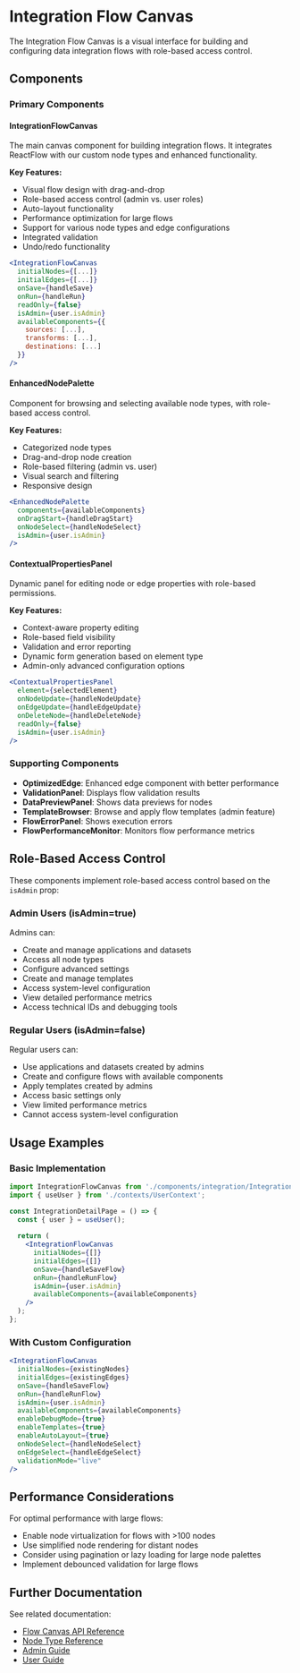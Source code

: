 # Integration Flow Canvas

The Integration Flow Canvas is a visual interface for building and configuring data integration flows with role-based access control.

## Components

### Primary Components

#### IntegrationFlowCanvas
The main canvas component for building integration flows. It integrates ReactFlow with our custom node types and enhanced functionality.

**Key Features:**
- Visual flow design with drag-and-drop
- Role-based access control (admin vs. user roles)
- Auto-layout functionality
- Performance optimization for large flows
- Support for various node types and edge configurations
- Integrated validation
- Undo/redo functionality

```jsx
<IntegrationFlowCanvas 
  initialNodes={[...]} 
  initialEdges={[...]} 
  onSave={handleSave}
  onRun={handleRun}
  readOnly={false}
  isAdmin={user.isAdmin}
  availableComponents={{
    sources: [...],
    transforms: [...],
    destinations: [...]
  }}
/>
```

#### EnhancedNodePalette
Component for browsing and selecting available node types, with role-based access control.

**Key Features:**
- Categorized node types
- Drag-and-drop node creation
- Role-based filtering (admin vs. user)
- Visual search and filtering
- Responsive design

```jsx
<EnhancedNodePalette 
  components={availableComponents}
  onDragStart={handleDragStart}
  onNodeSelect={handleNodeSelect}
  isAdmin={user.isAdmin}
/>
```

#### ContextualPropertiesPanel
Dynamic panel for editing node or edge properties with role-based permissions.

**Key Features:**
- Context-aware property editing
- Role-based field visibility
- Validation and error reporting
- Dynamic form generation based on element type
- Admin-only advanced configuration options

```jsx
<ContextualPropertiesPanel 
  element={selectedElement}
  onNodeUpdate={handleNodeUpdate}
  onEdgeUpdate={handleEdgeUpdate}
  onDeleteNode={handleDeleteNode}
  readOnly={false}
  isAdmin={user.isAdmin}
/>
```

### Supporting Components

- **OptimizedEdge**: Enhanced edge component with better performance
- **ValidationPanel**: Displays flow validation results
- **DataPreviewPanel**: Shows data previews for nodes
- **TemplateBrowser**: Browse and apply flow templates (admin feature)
- **FlowErrorPanel**: Shows execution errors
- **FlowPerformanceMonitor**: Monitors flow performance metrics

## Role-Based Access Control

These components implement role-based access control based on the `isAdmin` prop:

### Admin Users (isAdmin=true)

Admins can:
- Create and manage applications and datasets
- Access all node types
- Configure advanced settings
- Create and manage templates
- Access system-level configuration
- View detailed performance metrics
- Access technical IDs and debugging tools

### Regular Users (isAdmin=false)

Regular users can:
- Use applications and datasets created by admins
- Create and configure flows with available components
- Apply templates created by admins
- Access basic settings only
- View limited performance metrics
- Cannot access system-level configuration

## Usage Examples

### Basic Implementation
```jsx
import IntegrationFlowCanvas from './components/integration/IntegrationFlowCanvas';
import { useUser } from './contexts/UserContext';

const IntegrationDetailPage = () => {
  const { user } = useUser();
  
  return (
    <IntegrationFlowCanvas
      initialNodes={[]}
      initialEdges={[]}
      onSave={handleSaveFlow}
      onRun={handleRunFlow}
      isAdmin={user.isAdmin}
      availableComponents={availableComponents}
    />
  );
};
```

### With Custom Configuration
```jsx
<IntegrationFlowCanvas
  initialNodes={existingNodes}
  initialEdges={existingEdges}
  onSave={handleSaveFlow}
  onRun={handleRunFlow}
  isAdmin={user.isAdmin}
  availableComponents={availableComponents}
  enableDebugMode={true}
  enableTemplates={true}
  enableAutoLayout={true}
  onNodeSelect={handleNodeSelect}
  onEdgeSelect={handleEdgeSelect}
  validationMode="live"
/>
```

## Performance Considerations

For optimal performance with large flows:
- Enable node virtualization for flows with >100 nodes
- Use simplified node rendering for distant nodes
- Consider using pagination or lazy loading for large node palettes
- Implement debounced validation for large flows

## Further Documentation

See related documentation:
- [Flow Canvas API Reference](/docs/api/FlowCanvasAPI.md)
- [Node Type Reference](/docs/api/NodeTypes.md)
- [Admin Guide](/docs/admin/FlowCanvasAdmin.md)
- [User Guide](/docs/user/FlowCanvasUser.md)